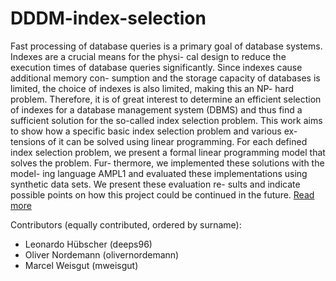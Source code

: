 # DDDM-index-selection

Fast processing of database queries is a primary goal of database systems. Indexes are a crucial means for the physi- cal design to reduce the execution times of database queries significantly. Since indexes cause additional memory con- sumption and the storage capacity of databases is limited, the choice of indexes is also limited, making this an NP- hard problem. Therefore, it is of great interest to determine an efficient selection of indexes for a database management system (DBMS) and thus find a sufficient solution for the so-called index selection problem. This work aims to show how a specific basic index selection problem and various ex- tensions of it can be solved using linear programming. For each defined index selection problem, we present a formal linear programming model that solves the problem. Fur- thermore, we implemented these solutions with the model- ing language AMPL1 and evaluated these implementations using synthetic data sets. We present these evaluation re- sults and indicate possible points on how this project could be continued in the future.
[Read more](Paper.pdf)

Contributors (equally contributed, ordered by surname):
- Leonardo Hübscher (deeps96)
- Oliver Nordemann (olivernordemann)
- Marcel Weisgut (mweisgut)
